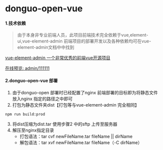 # donguo-open-vue

#### 1.技术依赖
> 由于本身非专业前端人员，此项目前端技术完全依赖于vue,element-ui,vue-element-admin 前端项目的部署开发以及各种依赖均可在vue-element-admin文档中中找到

[vue-element-admin 一个非常优秀的前端vue开源项目](https://github.com/PanJiaChen/vue-element-admin/) 

[在线预览: admin/111111](http://47.98.119.177:8010/)  
#### 2.donguo-open-vue 部署
1. 由于donguo-open 部署时已经配置了nginx 前端部署的目标即为将静态文件放入nginx 指定的路径之中即可
2. 打包为静态文件夹dist【打包等与vue-element-admin 完全相同】
```
npm run build:prod 
```
3. 将dist压缩为dist.tar 使用步骤2 中的sftp 上传至服务器
4. 解压至nginx指定目录 
    * 打包语法：tar cvf newFileName.tar fileName || dirName 
    * 解包语法：tar xvf newFileName.tar       fileName（-C dirName）
